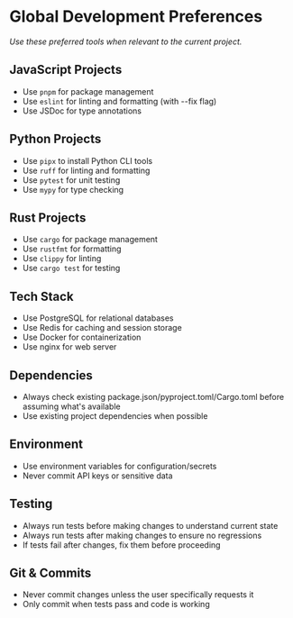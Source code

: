 # Global Development Preferences

*Use these preferred tools when relevant to the current project.*

## JavaScript Projects
- Use `pnpm` for package management
- Use `eslint` for linting and formatting (with --fix flag)
- Use JSDoc for type annotations

## Python Projects
- Use `pipx` to install Python CLI tools
- Use `ruff` for linting and formatting
- Use `pytest` for unit testing
- Use `mypy` for type checking

## Rust Projects
- Use `cargo` for package management
- Use `rustfmt` for formatting
- Use `clippy` for linting
- Use `cargo test` for testing

## Tech Stack
- Use PostgreSQL for relational databases
- Use Redis for caching and session storage
- Use Docker for containerization
- Use nginx for web server

## Dependencies
- Always check existing package.json/pyproject.toml/Cargo.toml before assuming what's available
- Use existing project dependencies when possible

## Environment
- Use environment variables for configuration/secrets
- Never commit API keys or sensitive data

## Testing
- Always run tests before making changes to understand current state
- Always run tests after making changes to ensure no regressions
- If tests fail after changes, fix them before proceeding

## Git & Commits
- Never commit changes unless the user specifically requests it
- Only commit when tests pass and code is working